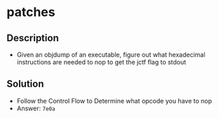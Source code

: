 # patches

## Description
- Given an objdump of an executable, figure out what hexadecimal instructions are needed to nop to get the jctf flag to stdout

## Solution
- Follow the Control Flow to Determine what opcode you have to nop  
- Answer: `7e0a`
